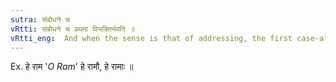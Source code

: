 ```yaml
---
sutra: संबोधने च
vRtti: संबोधने च प्रथमा विभक्तिर्भवति ॥
vRtti_eng:  And when the sense is that of addressing, the first case-affix is employed.
---
```

Ex. हे राम '_O_ _Ram_' हे रामौ, हे रामाः ॥
